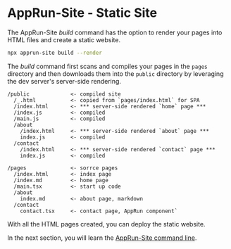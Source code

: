 # AppRun-Site - Static Site


The AppRun-Site _build_ command has the option to render your pages into HTML files and create a static website.

```sh
npx apprun-site build --render
```

The _build_ command first scans and compiles your pages in the `pages` directory and then downloads them into the `public` directory by leveraging the dev server's server-side rendering.

```
/public             <- compiled site
  /_.html           <- copied from `pages/index.html` for SPA
  /index.html       <- *** server-side rendered `home` page ***
  /index.js         <- compiled
  /main.js          <- compiled
  /about
    /index.html     <- *** server-side rendered `about` page ***
    index.js        <- compiled
  /contact
    /index.html     <- *** server-side rendered `contact` page ***
    index.js        <- compiled

/pages              <- sorrce pages
  /index.html       <- index page
  /index.md         <- home page
  /main.tsx         <- start up code
  /about
    index.md        <- about page, markdown
  /contact
    contact.tsx     <- contact page, AppRun component`
```

With all the HTML pages created, you can deploy the static website.


In the next section, you will learn the [AppRun-Site command line](apprun-site-cli.md).
